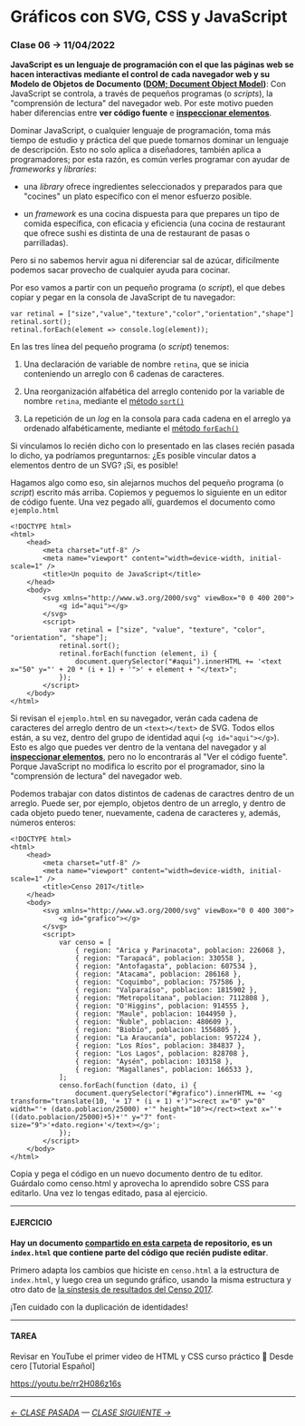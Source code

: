 # Gráficos con SVG, CSS y JavaScript

### Clase 06 → 11/04/2022

**JavaScript es un lenguaje de programación con el que las páginas web se hacen interactivas mediante el control de cada navegador web y su Modelo de Objetos de Documento ([DOM; Document Object Model](https://es.wikipedia.org/wiki/Document_Object_Model))**: Con JavaScript se controla, a través de pequeños programas (o *scripts*), la "comprensión de lectura" del navegador web. Por este motivo pueden haber diferencias entre **ver código fuente** e [**inspeccionar elementos**](https://support.hostinger.es/es/articles/2333029-como-inspeccionar-los-elementos-del-sitio-web).

Dominar JavaScript, o cualquier lenguaje de programación, toma más tiempo de estudio y práctica del que puede tomarnos dominar un lenguaje de descripción. Esto no solo aplica a diseñadores, también aplica a programadores; por esta razón, es común verles programar con ayudar de *frameworks* y *libraries*:

- una *library* ofrece ingredientes seleccionados y preparados para que "cocines" un plato específico con el menor esfuerzo posible. 

- un *framework* es una cocina dispuesta para que prepares un tipo de comida específica, con eficacia y eficiencia (una cocina de restaurant que ofrece sushi es distinta de una de restaurant de pasas o parrilladas).

Pero si no sabemos hervir agua ni diferenciar sal de azúcar, difícilmente podemos sacar provecho de cualquier ayuda para cocinar.

Por eso vamos a partir con un pequeño programa (o *script*), el que debes copiar y pegar en la consola de JavaScript de tu navegador:

```
var retinal = ["size","value","texture","color","orientation","shape"]
retinal.sort();
retinal.forEach(element => console.log(element));
```

En las tres línea del pequeño programa (o *script*) tenemos: 

1. Una declaración de variable de nombre `retina`, que se inicia conteniendo un arreglo con 6 cadenas de caracteres.

2. Una reorganización alfabética del arreglo contenido por la variable de nombre `retina`, mediante el [método `sort()`](https://developer.mozilla.org/es/docs/Web/JavaScript/Reference/Global_Objects/Array/sort)

3. La repetición de un *log* en la consola para cada cadena en el arreglo ya ordenado alfabéticamente, mediante el [método `forEach()`](https://developer.mozilla.org/es/docs/Web/JavaScript/Reference/Global_Objects/Array/forEach)

Si vinculamos lo recién dicho con lo presentado en las clases recién pasada lo dicho, ya podríamos preguntarnos: ¿Es posible vincular datos a elementos dentro de un SVG? ¡Si, es posible!

Hagamos algo como eso, sin alejarnos muchos del pequeño programa (o *script*) escrito más arriba. Copiemos y peguemos lo siguiente en un editor de código fuente. Una vez pegado allí, guardemos el documento como `ejemplo.html`

```
<!DOCTYPE html>
<html>
    <head>
        <meta charset="utf-8" />
        <meta name="viewport" content="width=device-width, initial-scale=1" />
        <title>Un poquito de JavaScript</title>
    </head>
    <body>
        <svg xmlns="http://www.w3.org/2000/svg" viewBox="0 0 400 200">
            <g id="aqui"></g>
        </svg>
        <script>
            var retinal = ["size", "value", "texture", "color", "orientation", "shape"];
            retinal.sort();
            retinal.forEach(function (element, i) {
                document.querySelector("#aqui").innerHTML += '<text x="50" y="' + 20 * (i + 1) + '">' + element + "</text>";
            });
        </script>
    </body>
</html>
```

Si revisan el `ejemplo.html` en su navegador, verán cada cadena de caracteres del arreglo dentro de un `<text></text>` de SVG. Todos ellos están, a su vez, dentro del grupo de identidad aqui (`<g id="aqui"></g>`). Esto es algo que puedes ver dentro de la ventana del navegador y al [**inspeccionar elementos**](https://support.hostinger.es/es/articles/2333029-como-inspeccionar-los-elementos-del-sitio-web), pero no lo encontrarás al "Ver el código fuente". Porque JavaScript no modifica lo escrito por el programador, sino la "comprensión de lectura" del navegador web.

Podemos trabajar con datos distintos de cadenas de caractres dentro de un arreglo. Puede ser, por ejemplo, objetos dentro de un arreglo, y dentro de cada objeto puedo tener, nuevamente, cadena de caracteres y, además, números enteros:

```
<!DOCTYPE html>
<html>
    <head>
        <meta charset="utf-8" />
        <meta name="viewport" content="width=device-width, initial-scale=1" />
        <title>Censo 2017</title>
    </head>
    <body>
        <svg xmlns="http://www.w3.org/2000/svg" viewBox="0 0 400 300">
            <g id="grafico"></g>
        </svg>
        <script>
            var censo = [
                { region: "Arica y Parinacota", poblacion: 226068 },
                { region: "Tarapacá", poblacion: 330558 },
                { region: "Antofagasta", poblacion: 607534 },
                { region: "Atacama", poblacion: 286168 },
                { region: "Coquimbo", poblacion: 757586 },
                { region: "Valparaíso", poblacion: 1815902 },
                { region: "Metropolitana", poblacion: 7112808 },
                { region: "O'Higgins", poblacion: 914555 },
                { region: "Maule", poblacion: 1044950 },
                { region: "Ñuble", poblacion: 480609 },
                { region: "Biobío", poblacion: 1556805 },
                { region: "La Araucanía", poblacion: 957224 },
                { region: "Los Ríos", poblacion: 384837 },
                { region: "Los Lagos", poblacion: 828708 },
                { region: "Aysén", poblacion: 103158 },
                { region: "Magallanes", poblacion: 166533 },
            ];
            censo.forEach(function (dato, i) {
                document.querySelector("#grafico").innerHTML += '<g transform="translate(10, '+ 17 * (i + 1) +')"><rect x="0" y="0" width="'+ (dato.poblacion/25000) +'" height="10"></rect><text x="'+((dato.poblacion/25000)+5)+'" y="7" font-size="9">'+dato.region+'</text></g>';
            });
        </script>
    </body>
</html>
```

Copia y pega el código en un nuevo documento dentro de tu editor. Guárdalo como censo.html y aprovecha lo aprendido sobre CSS para editarlo. Una vez lo tengas editado, pasa al ejercicio. 

- - - - - - - 

#### EJERCICIO

**Hay un documento [compartido en esta carpeta](https://profesorfaco.github.io/dno075-2022-1/clase-06/) de repositorio, es un `index.html` que contiene parte del código que recién pudiste editar**. 

Primero adapta los cambios que hiciste en `censo.html` a la estructura de `index.html`, y luego crea un segundo gráfico, usando la misma estructura y otro dato de [la sínstesis de resultados del Censo 2017](https://www.censo2017.cl/descargas/home/sintesis-de-resultados-censo2017.pdf).

¡Ten cuidado con la duplicación de identidades!

- - - - - - - 
 
#### TAREA

Revisar en YouTube el primer video de HTML y CSS curso práctico 💪 Desde cero [Tutorial Español]

https://youtu.be/rr2H086z16s

- - - - - - - -

###### [← CLASE PASADA](https://github.com/profesorfaco/dno075-2022-1/tree/main/clase-05) — [CLASE SIGUIENTE →](https://github.com/profesorfaco/dno075-2022-1/tree/main/clase-07) 

